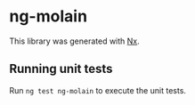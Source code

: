 # ng-molain

This library was generated with [Nx](https://nx.dev).

## Running unit tests

Run `ng test ng-molain` to execute the unit tests.
